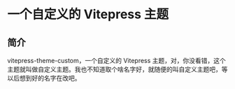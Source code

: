 # 一个自定义的 Vitepress 主题

## 简介

vitepress-theme-custom，一个自定义的 Vitepress 主题，对，你没看错，这个主题就叫做自定义主题。我也不知道取个啥名字好，就随便的叫自定义主题吧，等以后想到好的名字在改吧。
